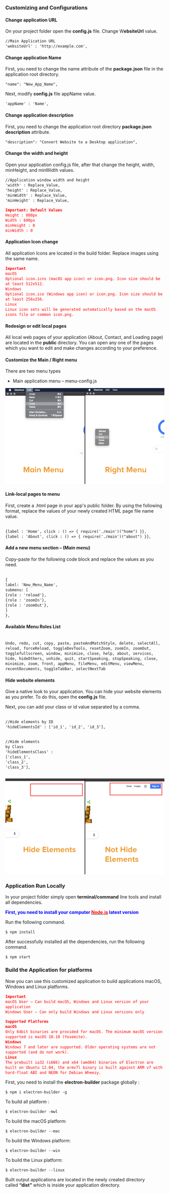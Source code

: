 <section class="js-section">
<h3 class="section__title">Customizing and Configurations</h3>
</section><section class="js-section">
<h4>Change application URL</h4>
On your project folder open the <strong>config.js</strong> file. Change W<b>ebsiteUrl</b> value.
<div class="code__block code__block--notabs">
<pre class="code code--block"><code class="hljs cs"><span class="hljs-comment">//Main Application URL</span>
<span class="hljs-string">'websiteUrl'</span> : <span class="hljs-string">'http://example.com'</span>,
</code></pre>
</div>
</section><section class="js-section">
<h4>Change application Name</h4>
First, you need to change the name attribute of the <b>package.json</b> file in the application root directory.
<div class="code__block code__block--notabs">
<pre class="code code--block"><code class="hljs bash"><span class="hljs-string">"name"</span>: <span class="hljs-string">"New_App_Name"</span>,
</code></pre>
</div>
Next, modify <strong>config.js</strong> file appName value.
<div class="code__block code__block--notabs">
<pre class="code code--block"><code class="hljs bash"><span class="hljs-string">'appName'</span> : <span class="hljs-string">'Name'</span>,
</code></pre>
</div>
</section><section class="js-section">
<h4>Change application description</h4>
First, you need to change the application root directory <b>package.json description</b> attribute.
<div class="code__block code__block--notabs">
<pre class="code code--block"><code class="hljs bash"><span class="hljs-string">"description"</span>: <span class="hljs-string">"Convert Website to a Desktop application"</span>,
</code></pre>
</div>
</section><section class="js-section">
<h4>Change the width and height</h4>
Open your application config.js file, after that change the height, width, minHeight, and minWidth values.
<div class="code__block code__block--notabs">
<pre class="code code--block"><code class="hljs coffeescript"><span class="hljs-regexp">//</span>Application <span class="hljs-built_in">window</span> width <span class="hljs-keyword">and</span> height
<span class="hljs-string">'width'</span> : Replace_Value,
<span class="hljs-string">'height'</span> : Replace_Value,
<span class="hljs-string">'minWidth'</span> : Replace_Value,
<span class="hljs-string">'minHeight'</span> : Replace_Value,
</code></pre>
</div>
<div>
<pre class="code code--block"><code class="hljs php"><span style="color: red;"><b>Important: <span class="hljs-keyword">Default</span> Values</b>
Height : <span class="hljs-number">800</span>px
Width : <span class="hljs-number">600</span>px
minHeight : <span class="hljs-number">0</span>
minWidth : <span class="hljs-number">0</span></span>
</code></pre>
</div>
</section><section class="js-section">
<h4>Application Icon change</h4>
All application Icons are located in the build folder. Replace images using the same name.
<div>
<pre class="code code--block"><code class="hljs css"><span style="color: red;"><b><span class="hljs-selector-tag">Important</span></b>
<span class="hljs-selector-tag">macOS</span>
<span class="hljs-selector-tag">Optional</span> <span class="hljs-selector-tag">icon</span><span class="hljs-selector-class">.icns</span> (<span class="hljs-selector-tag">macOS</span> <span class="hljs-selector-tag">app</span> <span class="hljs-selector-tag">icon</span>) <span class="hljs-selector-tag">or</span> <span class="hljs-selector-tag">icon</span><span class="hljs-selector-class">.png</span>. <span class="hljs-selector-tag">Icon</span> <span class="hljs-selector-tag">size</span> <span class="hljs-selector-tag">should</span> <span class="hljs-selector-tag">be</span> <span class="hljs-selector-tag">at</span> <span class="hljs-selector-tag">least</span> 512<span class="hljs-selector-tag">x512</span>.
<span class="hljs-selector-tag">Windows</span>
<span class="hljs-selector-tag">Optional</span> <span class="hljs-selector-tag">icon</span><span class="hljs-selector-class">.ico</span> (<span class="hljs-selector-tag">Windows</span> <span class="hljs-selector-tag">app</span> <span class="hljs-selector-tag">icon</span>) <span class="hljs-selector-tag">or</span> <span class="hljs-selector-tag">icon</span><span class="hljs-selector-class">.png</span>. <span class="hljs-selector-tag">Icon</span> <span class="hljs-selector-tag">size</span> <span class="hljs-selector-tag">should</span> <span class="hljs-selector-tag">be</span> <span class="hljs-selector-tag">at</span> <span class="hljs-selector-tag">least</span> 256<span class="hljs-selector-tag">x256</span>.
<span class="hljs-selector-tag">Linux</span>
<span class="hljs-selector-tag">Linux</span> <span class="hljs-selector-tag">icon</span> <span class="hljs-selector-tag">sets</span> <span class="hljs-selector-tag">will</span> <span class="hljs-selector-tag">be</span> <span class="hljs-selector-tag">generated</span> <span class="hljs-selector-tag">automatically</span> <span class="hljs-selector-tag">based</span> <span class="hljs-selector-tag">on</span> <span class="hljs-selector-tag">the</span> <span class="hljs-selector-tag">macOS</span> <span class="hljs-selector-tag">icons</span> <span class="hljs-selector-tag">file</span> <span class="hljs-selector-tag">or</span> <span class="hljs-selector-tag">common</span> <span class="hljs-selector-tag">icon</span><span class="hljs-selector-class">.png</span>.
</span></code></pre>
</div>
</section><section class="js-section">
<h4>Redesign or edit local pages</h4>
All local web pages of your application (About, Contact, and Loading page) are located in the <b>public</b> directory. You can open any one of the pages which you want to edit and make changes according to your preference.

</section><section class="js-section">
<h4>Customize the Main / Right menu</h4>
There are two menu types
<ul>
 	<li>Main application menu – menu-config.js</li>
</ul>
<img src="https://raw.githubusercontent.com/bmshifat/WebVIew/main/menu.png" />


<h4>Link-local pages to menu</h4>
First, create a .html page in your app's public folder. By using the following format, replace the values of your newly created HTML page file name value.
<div class="code__block code__block--notabs">
<pre class="code code--block"><code class="hljs css">
{<span class="hljs-attribute">label </span>: <span class="hljs-string">'Home'</span>, click : () =&gt; { <span class="hljs-built_in">require</span>(<span class="hljs-string">'./main'</span>)(<span class="hljs-string">"home"</span>) }},
{<span class="hljs-attribute">label </span>: <span class="hljs-string">'About'</span>, click : () =&gt; { <span class="hljs-built_in">require</span>(<span class="hljs-string">'./main'</span>)(<span class="hljs-string">"about"</span>) }},
</code></pre>
</div>
<h4>Add a new menu section – (Main menu)</h4>
Copy-paste for the following code block and replace the values as you need.
<div class="code__block code__block--notabs">
<pre class="code code--block"><code class="hljs css">
{
<span class="hljs-attribute">label</span>: <span class="hljs-string">'New_Menu_Name'</span>,
submenu: [
{role : <span class="hljs-string">'reload'</span>},
{<span class="hljs-attribute">role </span>: <span class="hljs-string">'zoomIn'</span>},
{<span class="hljs-attribute">role </span>: <span class="hljs-string">'zoomOut'</span>},
]
},
</code></pre>
</div>
<h4>Available Menu Roles List</h4>
<div class="code__block code__block--notabs">
<pre class="code code--block"><code class="hljs perl">
Undo, <span class="hljs-keyword">redo</span>, cut, copy, paste, pasteAndMatchStyle, <span class="hljs-keyword">delete</span>, selectAll, reload, forceReload, toggleDevTools, resetZoom, zoomIn, zoomOut, togglefullscreen, window, minimize, <span class="hljs-keyword">close</span>, help, about, services, hide, hideOthers, unhide, quit, startSpeaking, stopSpeaking, <span class="hljs-keyword">close</span>, minimize, zoom, front, appMenu, fileMenu, editMenu, viewMenu, recentDocuments, toggleTabBar, selectNextTab</code></pre>
</div>
</section><section class="js-section">
<h4>Hide website elements</h4>
Give a native look to your application. You can hide your website elements as you prefer. To do this, open the <b>config.js</b> file.

Next, you can add your class or id value separated by a comma.
<div class="code__block code__block--notabs">
<pre class="code code--block"><code class="hljs coffeescript">
<span class="hljs-regexp">//</span>Hide elements <span class="hljs-keyword">by</span> ID
<span class="hljs-string">'hideElementsId'</span> : [<span class="hljs-string">'id_1'</span>, <span class="hljs-string">'id_2'</span>, <span class="hljs-string">'id_3'</span>],

<span class="hljs-regexp">//</span>Hide elements <span class="hljs-keyword">by</span> Class
<span class="hljs-string">'hideElementsClass'</span> : [<span class="hljs-string">'class_1'</span>, <span class="hljs-string">'class_2'</span>, <span class="hljs-string">'class_3'</span>],
</code></pre>
</div>
<img class="" src="https://raw.githubusercontent.com/bmshifat/WebVIew/main/hide.png" />

</section><section class="js-section">
<h3 class="section__title">Application Run Locally</h3>
In your project folder simply open <b>terminal/command</b> line tools and install all dependencies.

<b><span style="color: blue;">First, you need to install your computer <a href="https://nodejs.org/en/" target="_blank" rel="noopener"><span style="color: red;">Node.js</span></a> latest version</span></b>

Run the following command.
<div class="code__block code__block--notabs">
<pre class="code code--block"><code class="hljs coffeescript">$ <span class="hljs-built_in">npm</span> install
</code></pre>
</div>
After successfully installed all the dependencies, run the following command.
<div class="code__block code__block--notabs">
<pre class="code code--block"><code class="hljs coffeescript">$ <span class="hljs-built_in">npm</span> start
</code></pre>
</div>
</section><section class="js-section">
<h3 class="section__title">Build the Application for platforms</h3>
</section><section class="js-section">Now you can use this customized application to build applications macOS, Windows and Linux platforms.
<div>
<pre class="code code--block"><code class="hljs coffeescript"><span style="color: red;"><b>Important</b>
macOS User – Can build macOS, Windows <span class="hljs-keyword">and</span> Linux version <span class="hljs-keyword">of</span> your application
Windows User – Can only build Windows <span class="hljs-keyword">and</span> Linux versions only</span>
</code></pre>
</div>
<div>
<pre class="code code--block"><code class="hljs sql"><span style="color: red;"><b>Supported Platforms</b>
<b>macOS</b>
Only 64bit binaries are provided for macOS. The minimum macOS version supported is macOS 10.10 (Yosemite).
<b>Windows</b>
Windows 7 and later are supported. Older operating systems are not supported (and <span class="hljs-keyword">do</span> <span class="hljs-keyword">not</span> <span class="hljs-keyword">work</span>).
<b>Linux</b>
The <span class="hljs-keyword">prebuilt</span> ia32 (i686) <span class="hljs-keyword">and</span> x64 (amd64) binaries <span class="hljs-keyword">of</span> Electron <span class="hljs-keyword">are</span> built <span class="hljs-keyword">on</span> Ubuntu <span class="hljs-number">12.04</span>, the armv7l <span class="hljs-built_in">binary</span> <span class="hljs-keyword">is</span> built against ARM v7 <span class="hljs-keyword">with</span> hard-<span class="hljs-built_in">float</span> ABI <span class="hljs-keyword">and</span> NEON <span class="hljs-keyword">for</span> Debian Wheezy.</span>
</code></pre>
</div>
First, you need to install the <b>electron-builder</b> package globally :
<div class="code__block code__block--notabs">
<pre class="code code--block"><code class="hljs coffeescript">$ <span class="hljs-built_in">npm</span> i electron-builder -g
</code></pre>
</div>
To build all platform :
<div class="code__block code__block--notabs">
<pre class="code code--block"><code class="hljs ruby">$ electron-builder -mwl
</code></pre>
</div>
To build the macOS platform:
<div class="code__block code__block--notabs">
<pre class="code code--block"><code class="hljs ruby">$ electron-builder --mac
</code></pre>
</div>
To build the Windows platform:
<div class="code__block code__block--notabs">
<pre class="code code--block"><code class="hljs ruby">$ electron-builder --win
</code></pre>
</div>
To build the Linux platform:
<div class="code__block code__block--notabs">
<pre class="code code--block"><code class="hljs ruby">$ electron-builder --linux
</code></pre>
</div>
Built output applications are located in the newly created directory called <b>“dist”</b> which is inside your application directory.

</section>
